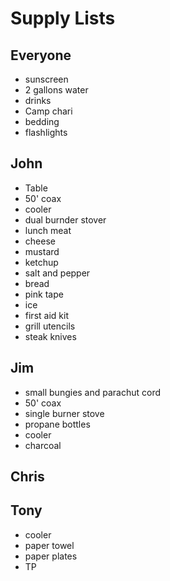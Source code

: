 # Supply Lists

## Everyone
* sunscreen
* 2 gallons water
* drinks
* Camp chari
* bedding
* flashlights

## John
* Table
* 50' coax
* cooler
* dual burnder stover
* lunch meat
* cheese
* mustard
* ketchup
* salt and pepper
* bread
* pink tape
* ice
* first aid kit
* grill utencils
* steak knives

## Jim
* small bungies and parachut cord
* 50' coax
* single burner stove
* propane bottles
* cooler
* charcoal

## Chris

## Tony
* cooler
* paper towel
* paper plates
* TP

